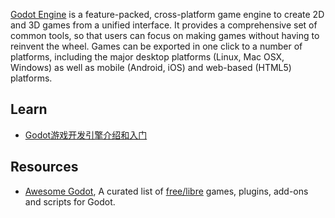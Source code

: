 [Godot Engine](https://github.com/godotengine/godot) is a feature-packed, cross-platform game engine to create 2D and 3D games from a unified interface. It provides a comprehensive set of common tools, so that users can focus on making games without having to reinvent the wheel. Games can be exported in one click to a number of platforms, including the major desktop platforms (Linux, Mac OSX, Windows) as well as mobile (Android, iOS) and web-based (HTML5) platforms. 



## Learn
- [Godot游戏开发引擎介绍和入门](https://zhuanlan.zhihu.com/godot)



## Resources
- [Awesome Godot](https://github.com/Calinou/awesome-godot), A curated list of [free/libre](https://www.gnu.org/philosophy/free-sw.html) games, plugins, add-ons and scripts for Godot.
